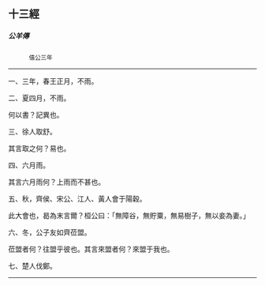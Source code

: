 

## 十三經

##### 公羊傳
　　　`僖公三年`

* * *

一、三年，春王正月，不雨。

二、夏四月，不雨。

何以書？記異也。

三、徐人取舒。

其言取之何？易也。

四、六月雨。

其言六月雨何？上雨而不甚也。

五、秋，齊侯、宋公、江人、黃人會于陽穀。

此大會也，曷為末言爾？桓公曰：「無障谷，無貯粟，無易樹子，無以妾為妻。」

六、冬，公子友如齊莅盟。

莅盟者何？往盟乎彼也。其言來盟者何？來盟于我也。

七、楚人伐鄭。

* * *

